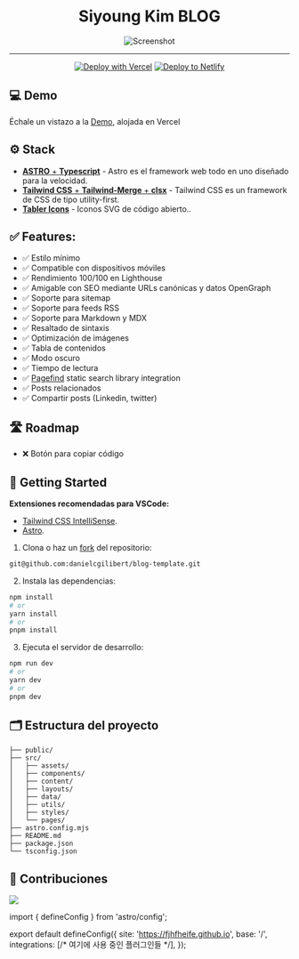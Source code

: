 <h1 align="center">
 Siyoung Kim BLOG
</h1>

<div align="center">

<img src="public/project.jpg" alt="Screenshot" />

<hr/>

[![Deploy with Vercel](https://vercel.com/button)](https://vercel.com/new/clone?repository-url=https%3A%2F%2Fgithub.com%2Fdanielcgilibert%2Fblog-template)
[![Deploy to Netlify](https://www.netlify.com/img/deploy/button.svg)](https://app.netlify.com/start/deploy?repository=https://github.com/danielcgilibert/blog-template)

</div>

## 💻 Demo

Échale un vistazo a la [Demo](https://blog-template-gray.vercel.app/), alojada en Vercel

## ⚙️ Stack

- [**ASTRO** + **Typescript**](https://astro.build/) - Astro es el framework web todo en uno diseñado para la velocidad.
- [**Tailwind CSS** + **Tailwind-Merge** + **clsx**](https://tailwindcss.com/) - Tailwind CSS es un framework de CSS de tipo utility-first.
- [**Tabler Icons**](https://tabler-icons.io/i/) - Iconos SVG de código abierto..

## ✅ Features:

- ✅ Estilo mínimo
- ✅ Compatible con dispositivos móviles
- ✅ Rendimiento 100/100 en Lighthouse
- ✅ Amigable con SEO mediante URLs canónicas y datos OpenGraph
- ✅ Soporte para sitemap
- ✅ Soporte para feeds RSS
- ✅ Soporte para Markdown y MDX
- ✅ Resaltado de sintaxis
- ✅ Optimización de imágenes
- ✅ Tabla de contenidos
- ✅ Modo oscuro
- ✅ Tiempo de lectura
- ✅ [Pagefind](https://pagefind.app/) static search library integration
- ✅ Posts relacionados
- ✅ Compartir posts (Linkedin, twitter)

## 🛣️ Roadmap

- ❌ Botón para copiar código

## 🚀 Getting Started

**Extensiones recomendadas para VSCode:**

- [Tailwind CSS IntelliSense](https://marketplace.visualstudio.com/items?itemName=bradlc.vscode-tailwindcss).
- [Astro](https://marketplace.visualstudio.com/items?itemName=astro-build.astro-vscode).

1. Clona o haz un [fork](https://github.com/danielcgilibert/blog-template/fork) del repositorio:

```bash
git@github.com:danielcgilibert/blog-template.git
```

2. Instala las dependencias:

```bash
npm install
# or
yarn install
# or
pnpm install
```

3. Ejecuta el servidor de desarrollo:

```bash
npm run dev
# or
yarn dev
# or
pnpm dev
```

## 🗂️ Estructura del proyecto

```
├── public/
├── src/
│   ├── assets/
│   ├── components/
│   ├── content/
│   ├── layouts/
│   ├── data/
│   ├── utils/
│   ├── styles/
│   └── pages/
├── astro.config.mjs
├── README.md
├── package.json
└── tsconfig.json
```

## 👋 Contribuciones

<a href="https://github.com/danielcgilibert/blog-template/graphs/contributors">
  <img src="https://contrib.rocks/image?repo=danielcgilibert/blog-template" />
</a>


import { defineConfig } from 'astro/config';

export default defineConfig({
  site: 'https://fjhfheife.github.io',
  base: '/',
  integrations: [/* 여기에 사용 중인 플러그인들 */],
});
